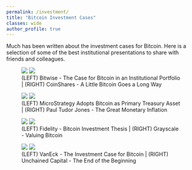 ```yaml
---
permalink: /investment/
title: "Bitcoin Investment Cases"
classes: wide
author_profile: true
---
```


Much has been written about the investment cases for Bitcoin. Here is a selection of some of the best institutional presentations to share with friends and colleagues. 

<figure class="half">
    <a href="https://github.com/bitcoinwords/bitcoinwords.github.io/blob/master/assets/papers/investment/Bitwise-The-Case-For-Bitcoin-In-An-Institutional-Portfolio.pdf"><img src="https://raw.githubusercontent.com/bitcoinwords/bitcoinwords.github.io/master/assets/papers/investment/Bitwise-The-Case-For-Bitcoin-In-An-Institutional-Portfolio.png"></a>
    <a href="https://github.com/bitcoinwords/bitcoinwords.github.io/blob/master/assets/papers/investment/-en--report---a-little-bitcoin-goes-a-long-way.pdf"><img src="https://raw.githubusercontent.com/bitcoinwords/bitcoinwords.github.io/master/assets/papers/investment/-en--report---a-little-bitcoin-goes-a-long-way.png"></a>
    <figcaption>(LEFT) Bitwise - The Case for Bitcoin in an Institutional Portfolio | (RIGHT) CoinShares - A Little Bitcoin Goes a Long Way</figcaption>
</figure>

<figure class="half">
    <a href="https://github.com/bitcoinwords/bitcoinwords.github.io/blob/master/assets/papers/investment/MicroStrategy-Adopts-Bitcoin-as-Primary-Treasury-Reserve-Asset.pdf"><img src="https://raw.githubusercontent.com/bitcoinwords/bitcoinwords.github.io/master/assets/papers/investment/MicroStrategy-Adopts-Bitcoin-as-Primary-Treasury-Reserve-Asset.png"></a>
    <a href="https://github.com/bitcoinwords/bitcoinwords.github.io/blob/master/assets/papers/investment/May-2020-BVI-Letter-Macro-Outlook.pdf"><img src="https://raw.githubusercontent.com/bitcoinwords/bitcoinwords.github.io/master/assets/papers/investment/May-2020-BVI-Letter-Macro-Outlook.png"></a>
    <figcaption>(LEFT) MicroStrategy Adopts Bitcoin as Primary Treasury Asset | (RIGHT) Paul Tudor Jones - The Great Monetary Inflation</figcaption>
</figure>

<figure class="half">
    <a href="https://github.com/bitcoinwords/bitcoinwords.github.io/blob/master/assets/papers/investment/bitinvthessisstoreofvalue.pdf"><img src="https://raw.githubusercontent.com/bitcoinwords/bitcoinwords.github.io/master/assets/papers/investment/bitinvthessisstoreofvalue.png"></a>
    <a href="https://github.com/bitcoinwords/bitcoinwords.github.io/blob/master/assets/papers/investment/Grayscale_Valuing_Bitcoin.pdf"><img src="https://raw.githubusercontent.com/bitcoinwords/bitcoinwords.github.io/master/assets/papers/investment/Grayscale_Valuing_Bitcoin.png"></a>
    <figcaption>(LEFT) Fidelity - Bitcoin Investment Thesis | (RIGHT) Grayscale - Valuing Bitcoin</figcaption>
</figure>

    

<figure class="half">
    <a href="https://github.com/bitcoinwords/bitcoinwords.github.io/blob/master/assets/papers/investment/vaneck-digital-assets--the-investment-case-for-bitcoin.pdf"><img src="https://raw.githubusercontent.com/bitcoinwords/bitcoinwords.github.io/master/assets/papers/investment/vaneck-digital-assets--the-investment-case-for-bitcoin.png"></a>
    <a href="https://github.com/bitcoinwords/bitcoinwords.github.io/blob/master/assets/papers/investment/Parker%20Lewis%20The-End-fo-the-Beginning-June-2020-3.pdf"><img src="https://raw.githubusercontent.com/bitcoinwords/bitcoinwords.github.io/master/assets/papers/investment/Parker%20Lewis%20The-End-fo-the-Beginning-June-2020-3.png"></a>
    <figcaption>(LEFT) VanEck - The Investment Case for Bitcoin | (RIGHT) Unchained Capital - The End of the Beginning </figcaption>
</figure>